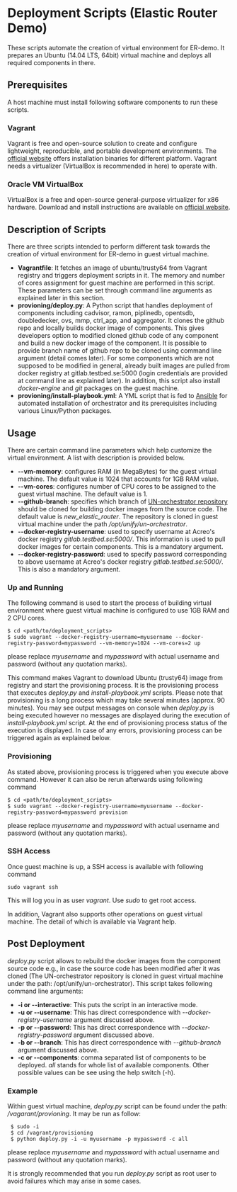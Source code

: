 # Deployment Scripts (Elastic Router Demo)
These scripts automate the creation of virtual environment for ER-demo. It prepares an Ubuntu (14.04 LTS, 64bit) virtual machine and deploys all required components in there.

## Prerequisites
A host machine must install following software components to run these scripts.

### Vagrant
Vagrant is free and open-source solution to create and configure lightweight, reproducible, and portable development environments. The [official website](https://www.vagrantup.com/downloads.html) offers installation binaries for different platform. Vagrant needs a virtualizer (VirtualBox is recommended in here) to operate with.  

### Oracle VM VirtualBox
VirtualBox is a free and open-source general-purpose virtualizer for x86 hardware. Download and install instructions are available on [official website](https://www.virtualbox.org/wiki/Downloads).  

## Description of Scripts
There are three scripts intended to perform different task towards the creation of virtual environment for ER-demo in guest virtual machine.

* **Vagrantfile**: It fetches an image of ubuntu/trusty64 from Vagrant registry and triggers deployment scripts in it. The memory and number of cores assignment for guest machine are performed in this script. These parameters can be set through command line arguments as explained later in this section. 
* **provioning/deploy.py**: A Python script that handles deployment of components including cadvisor, ramon, piplinedb, opentsdb, doubledecker, ovs, mmp, ctrl_app, and aggregator. It clones the github repo and locally builds docker image of components. This gives developers option to modified cloned github code of any component and build a new docker image of the component. It is possible to provide branch name of github repo to be cloned using command line argument (detail comes later). For some components which are not supposed to be modified in general, already built images are pulled from docker registry at gitlab.testbed.se:5000 (login credentials are provided at command line as explained later). In addition, this script also install *docker-engine* and *git* packages on the guest machine.       
* **provioning/install-playbook.yml**: A YML script that is fed to [Ansible](https://www.ansible.com/) for automated installation of orchestrator and its prerequisites including various Linux/Python packages.  

## Usage
There are certain command line parameters which help customize the virtual environment. A list with description is provided below.

* **--vm-memory**: configures RAM (in MegaBytes) for the guest virtual machine. The default value is 1024 that accounts for 1GB RAM value.
* **--vm-cores**: configures number of CPU cores to be assigned to the guest virtual machine. The default value is 1.
* **--github-branch**: specifies which branch of [UN-orchestrator repository](https://github.com/netgroup-polito/un-orchestrator.git) should be cloned for building docker images from the source code. The default value is *new_elastic_router*. The repository is cloned in guest virtual machine under the path */opt/unify/un-orchestrator*. 
* **--docker-registry-username**: used to specify username at Acreo's docker registry *gitlab.testbed.se:5000/*. This information is used to pull docker images for certain components. This is a mandatory argument. 
* **--docker-registry-password**: used to specify password corresponding to above username at Acreo's docker registry *gitlab.testbed.se:5000/*. This is also a mandatory argument.

### Up and Running
The following command is used to start the process of building virtual environment where guest virtual machine is configured to use 1GB RAM and 2 CPU cores.

    $ cd <path/to/deployment_scripts> 
    $ sudo vagrant --docker-registry-username=myusername --docker-registry-password=mypassword --vm-memory=1024 --vm-cores=2 up
please replace *myusername* and *mypassword* with actual username and password (without any quotation marks).

This command makes Vagrant to download Ubuntu (trusty64) image from registry and start the provisioning process. It is the provisioning process that executes *deploy.py* and *install-playbook.yml* scripts. Please note that provisioning is a long process which may take several minutes (approx. 90 minutes). You may see output messages on console when *deploy.py* is being executed however no messages are displayed during the execution of *install-playbook.yml* script. At the end of provisioning process status of the execution is displayed. In case of any errors, provisioning process can be triggered again as explained below.  

### Provisioning
As stated above, provisioning process is triggered when you execute above command. However it can also be rerun afterwards using following command 

    $ cd <path/to/deployment_scripts>
    $ sudo vagrant --docker-registry-username=myusername --docker-registry-password=mypassword provision
please replace *myusername* and *mypassword* with actual username and password (without any quotation marks).

### SSH Access
Once guest machine is up, a SSH access is available with following command
 
    sudo vagrant ssh
This will log you in as user *vagrant*. Use *sudo* to get root access.

In addition, Vagrant also supports other operations on guest virtual machine. The detail of which is available via Vagrant help.

## Post Deployment
*deploy.py* script allows to rebuild the docker images from the component source code e.g., in case the source code has been modified after it was cloned (The UN-orchestrator repository is cloned in guest virtual machine under the path: /opt/unify/un-orchestrator). This script takes following command line arguments:  

* **-i or --interactive**: This puts the script in an interactive mode.
* **-u or --username**: This has direct correspondence with *--docker-registry-username* argument discussed above.
* **-p or --password**: This has direct correspondence with *--docker-registry-password* argument discussed above.
* **-b or --branch**: This has direct correspondence with *--github-branch* argument discussed above.
* **-c or --components**: comma separated list of components to be deployed. *all* stands for whole list of available components. Other possible values can be see using the help switch (-h).

### Example
Within guest virtual machine, *deploy.py* script can be found under the path: */vagarant/provioning*. It may be run as follow:
  
     $ sudo -i
     $ cd /vagrant/provisioning
     $ python deploy.py -i -u myusername -p mypassword -c all
please replace *myusername* and *mypassword* with actual username and password (without any quotation marks).

It is strongly recommended that you run *deploy.py* script as root user to avoid failures which may arise in some cases.